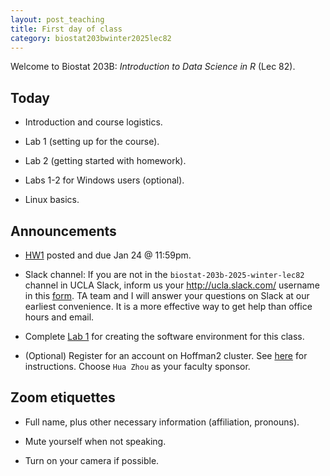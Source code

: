 ```yaml
---
layout: post_teaching
title: First day of class
category: biostat203bwinter2025lec82
---
```


Welcome to Biostat 203B: *Introduction to Data Science in R* (Lec 82). 

## Today

* Introduction and course logistics.

* Lab 1 (setting up for the course).

* Lab 2 (getting started with homework).

* Labs 1-2 for Windows users (optional).

* Linux basics.

## Announcements

* [HW1](https://ucla-biostat-203b.github.io/2025winter/hw/hw1/hw1.html) posted and due Jan 24 @ 11:59pm.

* Slack channel: If you are not in the `biostat-203b-2025-winter-lec82` channel in UCLA Slack, inform us your <http://ucla.slack.com/> username in this [form](https://forms.gle/eC6RNTGoQTFNt1Jd8). TA team and I will answer your questions on Slack at our earliest convenience. It is a more effective way to get help than office hours and email.   

* Complete [Lab 1](https://ucla-biostat-203b.github.io/2025winter/labs/lab01/lab01.html) for creating the software environment for this class.

* (Optional) Register for an account on Hoffman2 cluster. See [here](https://www.hoffman2.idre.ucla.edu/Accounts/Requesting-an-account.html) for instructions. Choose `Hua Zhou` as your faculty sponsor.

## Zoom etiquettes

- Full name, plus other necessary information (affiliation, pronouns).

- Mute yourself when not speaking.

- Turn on your camera if possible.
